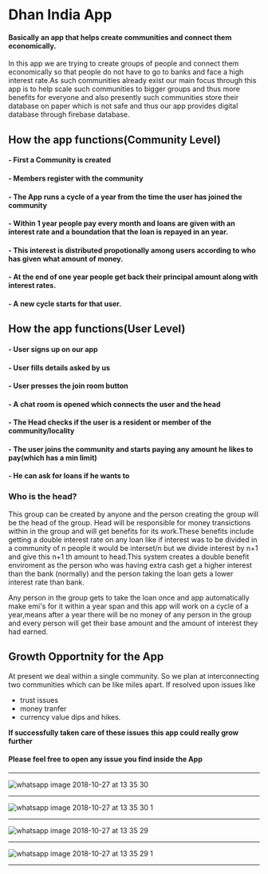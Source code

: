 # Dhan India App

#### Basically an app that helps create communities and connect them economically.

In this app we are trying to create groups of people and connect them economically so that people do not have to go to banks and face a high interest rate.As such communities already exist our main focus through this app is to help scale such communities to bigger groups and thus more benefits for everyone and also presently such communities store their database on paper which is not safe and thus our app provides digital database through firebase database.   

## How the app functions(Community Level)

#### - First a Community is created
#### - Members register with the community
#### - The App runs a cycle of a year from the time the user has joined the community  
#### - Within 1 year people pay every month and loans are given with an interest rate and a boundation that the loan is repayed in an year.
#### - This interest is distributed propotionally among users according to who has given what amount of money.
#### - At the end of one year people get back their principal amount along with interest rates.
#### - A new cycle starts for that user.


## How the app functions(User Level)

#### - User signs up on our app
#### - User fills details asked by us
#### - User presses the join room button 
#### - A chat room is opened which connects the user and the head
#### - The Head checks if the user is a resident or member of the community/locality
#### - The user joins the community and starts paying any amount he likes to pay(which has a min limit) 
#### - He can ask for loans if he wants to

### Who is the head? 

This group can be created by anyone and the person creating the group will be the head of the group. Head will be responsible for money transictions within in the group and will get benefits for its work.These benefits include getting a double interest rate on any loan like if interest was to be divided in a community of n people it would be interset/n but we divide interest by n+1 and give this n+1 th amount to head.This system creates a double benefit enviroment as the person who was having extra cash get a higher interest than the bank (normally) and the person taking the loan gets a lower interest rate than bank.

Any person in the group gets to take the loan once and app automatically make emi's for it within a year span and this app will work on a cycle of a year,means after a year there will be no money of any person in the group and every person will get their base amount and the amount of interest they had earned.

## Growth Opportnity for the App

At present we deal within a single community. So we plan at interconnecting two communities which can be like miles apart. If resolved upon issues like
- trust issues
- money tranfer
- currency value dips and hikes.

**If successfully taken care of these issues**
**this app could really grow further**

#### Please feel free to open any issue you find inside the App

--------------------------------------------------------------------------------------
![whatsapp image 2018-10-27 at 13 35 30](https://user-images.githubusercontent.com/37406965/47601379-4dc47f80-d9ed-11e8-9cb1-5ed9dacd7352.jpeg)

--------------------------------------------------------------------------------------


![whatsapp image 2018-10-27 at 13 35 30 1](https://user-images.githubusercontent.com/37406965/47601380-50bf7000-d9ed-11e8-9819-ff9ed2f85250.jpeg)

---------------------------------------------------------------------------------------

![whatsapp image 2018-10-27 at 13 35 29](https://user-images.githubusercontent.com/37406965/47601381-51f09d00-d9ed-11e8-81c2-fa3f78790ba4.jpeg)

------------------------------------------------------------------------------------------


![whatsapp image 2018-10-27 at 13 35 29 1](https://user-images.githubusercontent.com/37406965/47601382-53ba6080-d9ed-11e8-8a83-3f36af3a6673.jpeg)

---------------------------------------------------------------------------------------------

